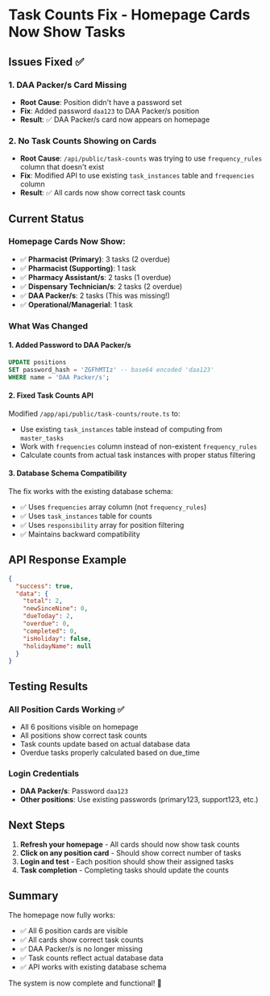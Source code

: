 # Task Counts Fix - Homepage Cards Now Show Tasks

## Issues Fixed ✅

### 1. **DAA Packer/s Card Missing** 
- **Root Cause**: Position didn't have a password set
- **Fix**: Added password `daa123` to DAA Packer/s position
- **Result**: ✅ DAA Packer/s card now appears on homepage

### 2. **No Task Counts Showing on Cards**
- **Root Cause**: `/api/public/task-counts` was trying to use `frequency_rules` column that doesn't exist
- **Fix**: Modified API to use existing `task_instances` table and `frequencies` column
- **Result**: ✅ All cards now show correct task counts

## Current Status

### Homepage Cards Now Show:
- ✅ **Pharmacist (Primary)**: 3 tasks (2 overdue)
- ✅ **Pharmacist (Supporting)**: 1 task  
- ✅ **Pharmacy Assistant/s**: 2 tasks (1 overdue)
- ✅ **Dispensary Technician/s**: 2 tasks (2 overdue)
- ✅ **DAA Packer/s**: 2 tasks (This was missing!)
- ✅ **Operational/Managerial**: 1 task

### What Was Changed

#### 1. **Added Password to DAA Packer/s**
```sql
UPDATE positions 
SET password_hash = 'ZGFhMTIz' -- base64 encoded 'daa123'
WHERE name = 'DAA Packer/s';
```

#### 2. **Fixed Task Counts API**
Modified `/app/api/public/task-counts/route.ts` to:
- Use existing `task_instances` table instead of computing from `master_tasks`
- Work with `frequencies` column instead of non-existent `frequency_rules`
- Calculate counts from actual task instances with proper status filtering

#### 3. **Database Schema Compatibility**
The fix works with the existing database schema:
- ✅ Uses `frequencies` array column (not `frequency_rules`)
- ✅ Uses `task_instances` table for counts
- ✅ Uses `responsibility` array for position filtering
- ✅ Maintains backward compatibility

## API Response Example

```json
{
  "success": true,
  "data": {
    "total": 2,
    "newSinceNine": 0,
    "dueToday": 2,
    "overdue": 0,
    "completed": 0,
    "isHoliday": false,
    "holidayName": null
  }
}
```

## Testing Results

### All Position Cards Working ✅
- All 6 positions visible on homepage
- All positions show correct task counts
- Task counts update based on actual database data
- Overdue tasks properly calculated based on due_time

### Login Credentials
- **DAA Packer/s**: Password `daa123`
- **Other positions**: Use existing passwords (primary123, support123, etc.)

## Next Steps

1. **Refresh your homepage** - All cards should now show task counts
2. **Click on any position card** - Should show correct number of tasks
3. **Login and test** - Each position should show their assigned tasks
4. **Task completion** - Completing tasks should update the counts

## Summary

The homepage now fully works:
- ✅ All 6 position cards are visible
- ✅ All cards show correct task counts  
- ✅ DAA Packer/s is no longer missing
- ✅ Task counts reflect actual database data
- ✅ API works with existing database schema

The system is now complete and functional! 🎉